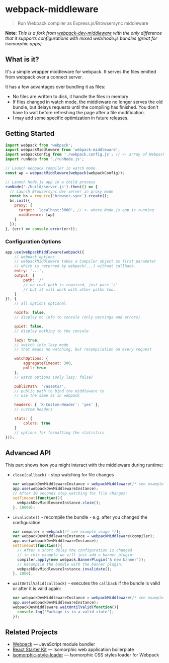 # webpack-middleware

> Run Webpack compiler as Express.js/Browsersync middleware

**Note**: *This is a fork from [webpack-dev-middleware](https://github.com/webpack/webpack-dev-middleware)
with the only difference that it supports configurations with mixed
web/node.js bundles (great for isomorphic apps).*

## What is it?

It's a simple wrapper middleware for webpack. It serves the files emitted from webpack over a connect server.

It has a few advantages over bundling it as files:

* No files are written to disk, it handle the files in memory
* If files changed in watch mode, the middleware no longer serves the old bundle, but delays requests until the compiling has finished. You don't have to wait before refreshing the page after a file modification.
* I may add some specific optimization in future releases.

## Getting Started

``` javascript
import webpack from 'webpack';
import webpackMiddleware from 'webpack-middleware';
import webpackConfig from './webpack.config.js'; // <- array of Webpack configs
import runNode from './runNode.js';

// Launch Webpack compiler in watch mode
const wp = webpackMiddleware(webpack(webpackConfig));

// Launch Node.js app in a child process
runNode('./build/server.js').then(() => {
  // Launch Browsersync dev server in proxy mode
  const bs = require('browser-sync').create();
  bs.init({
    proxy: {
      target: 'localhost:3000', // <- where Node.js app is running
      middleware: [wp]
    }
  });
}, (err) => console.error(err));
```

### Configuration Options

``` javascript
app.use(webpackMiddleware(webpack({
	// webpack options
	// webpackMiddleware takes a Compiler object as first parameter
	// which is returned by webpack(...) without callback.
	entry: '...',
	output: {
		path: '/'
		// no real path is required, just pass '/'
		// but it will work with other paths too.
	}
}), {
	// all options optional

	noInfo: false,
	// display no info to console (only warnings and errors)

	quiet: false,
	// display nothing to the console

	lazy: true,
	// switch into lazy mode
	// that means no watching, but recompilation on every request

	watchOptions: {
		aggregateTimeout: 300,
		poll: true
	},
	// watch options (only lazy: false)

	publicPath: '/assets/',
	// public path to bind the middleware to
	// use the same as in webpack

	headers: { 'X-Custom-Header': 'yes' },
	// custom headers

	stats: {
		colors: true
	}
	// options for formatting the statistics
}));
```

## Advanced API

This part shows how you might interact with the middleware during runtime:

* `close(callback)` - stop watching for file changes
	```js
	var webpackDevMiddlewareInstance = webpackMiddleware(/* see example usage */);
	app.use(webpackDevMiddlewareInstance);
	// After 10 seconds stop watching for file changes:
	setTimeout(function(){
	  webpackDevMiddlewareInstance.close();
	}, 10000);
	```

* `invalidate()` - recompile the bundle - e.g. after you changed the configuration
	```js
	var compiler = webpack(/* see example usage */);
	var webpackDevMiddlewareInstance = webpackMiddleware(compiler);
	app.use(webpackDevMiddlewareInstance);
	setTimeout(function(){
	  // After a short delay the configuration is changed
	  // in this example we will just add a banner plugin:
	  compiler.apply(new webpack.BannerPlugin('A new banner'));
	  // Recompile the bundle with the banner plugin:
	  webpackDevMiddlewareInstance.invalidate();
	}, 1000);
	```

* `waitUntilValid(callback)` - executes the `callback` if the bundle is valid or after it is valid again:
	```js
	var webpackDevMiddlewareInstance = webpackMiddleware(/* see example usage */);
	app.use(webpackDevMiddlewareInstance);
	webpackDevMiddleware.waitUntilValid(function(){
	  console.log('Package is in a valid state');
	});
	```

## Related Projects

 * [Webpack](http://webpack.github.io/) — JavaScript module bundler
 * [React Starter Kit](https://github.com/kriasoft/react-starter-kit) — Isomorphic web application boilerplate
 * [isomorphic-style-loader](https://github.com/kriasoft/isomorphic-style-loader) — Isomorphic CSS styles loader for Webpack
 